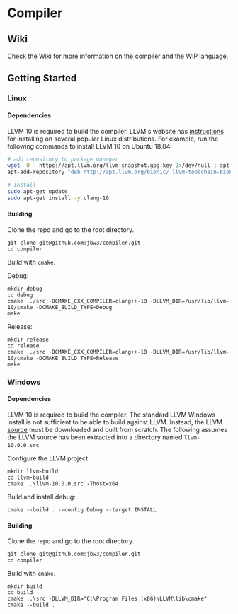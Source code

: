 # Compiler

## Wiki

Check the [Wiki](https://github.com/jbw3/compiler/wiki) for more information on the compiler and the WIP language.

## Getting Started

### Linux

#### Dependencies

LLVM 10 is required to build the compiler.
LLVM's website has [instructions](https://apt.llvm.org) for installing on several popular Linux distributions.
For example, run the following commands to install LLVM 10 on Ubuntu 18.04:

```bash
# add repository to package manager
wget -O - https://apt.llvm.org/llvm-snapshot.gpg.key 2>/dev/null | apt-key add -
apt-add-repository "deb http://apt.llvm.org/bionic/ llvm-toolchain-bionic-10 main"

# install
sudo apt-get update
sudo apt-get install -y clang-10
```

#### Building

Clone the repo and go to the root directory.

```
git clone git@github.com:jbw3/compiler.git
cd compiler
```

Build with `cmake`.

Debug:
```
mkdir debug
cd debug
cmake ../src -DCMAKE_CXX_COMPILER=clang++-10 -DLLVM_DIR=/usr/lib/llvm-10/cmake -DCMAKE_BUILD_TYPE=Debug
make
```

Release:
```
mkdir release
cd release
cmake ../src -DCMAKE_CXX_COMPILER=clang++-10 -DLLVM_DIR=/usr/lib/llvm-10/cmake -DCMAKE_BUILD_TYPE=Release
make
```

### Windows

#### Dependencies

LLVM 10 is required to build the compiler.
The standard LLVM Windows install is not sufficient to be able to build against LLVM.
Instead, the LLVM [source](https://releases.llvm.org/download.html) must be downloaded and built from scratch.
The following assumes the LLVM source has been extracted into a directory named `llvm-10.0.0.src`.

Configure the LLVM project.
```
mkdir llvm-build
cd llvm-build
cmake ..\llvm-10.0.0.src -Thost=x64
```

Build and install debug:
```
cmake --build . --config Debug --target INSTALL
```

#### Building

Clone the repo and go to the root directory.

```
git clone git@github.com:jbw3/compiler.git
cd compiler
```

Build with `cmake`.
```
mkdir build
cd build
cmake ..\src -DLLVM_DIR="C:\Program Files (x86)\LLVM\lib\cmake"
cmake --build .
```
